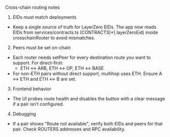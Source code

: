 Cross-chain routing notes

1) EIDs must match deployments
- Keep a single source of truth for LayerZero EIDs. The app now reads EIDs from services/contracts.ts (CONTRACTS[*].layerZeroEid) inside crosschainRouter to avoid mismatches.

2) Peers must be set on-chain
- Each router needs setPeer for every destination route you want to support. For direct-first:
  - ETH ↔ ARB, ETH ↔ OP, ETH ↔ BASE
- For non-ETH pairs without direct support, multihop uses ETH. Ensure A ↔ ETH and ETH ↔ B are set.

3) Frontend behavior
- The UI probes route health and disables the button with a clear message if a pair isn’t configured.

4) Debugging
- If a pair shows "Route not available", verify both EIDs and peers for that pair. Check ROUTERS addresses and RPC availability.
